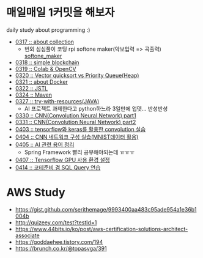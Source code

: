 # 매일매일 1커밋을 해보자
daily study about programming :)
- [0317 :: about collection](/200317/0317.md)
  - 번외 심심풀이 코딩 rpi softone maker(악보입력 => 곡출력) [softone_maker](/200317/makesomenoise.md)
- [0318 :: simple blockchain](/200318/0318.md)
- [0319 :: Colab & OpenCV](/200319/0319.md)
- [0320 :: Vector quicksort vs Priority Queue(Heap)](/200320/0320.md)
- [0321 :: about Docker](/200321/0321.md)
- [0322 :: JSTL](/200322/0322.md)
- [0324 :: Maven](/200324/0324.md)
- [0327 :: try-with-resources(JAVA)](/200327/0327.md)
  - AI 프로젝트 과제한다고 python하느라 3일만에 업뎃... 반성반성
- [0330 :: CNN(Convolution Neural Network) part1](/200330/0330.md)
- [0331 :: CNN(Convolution Neural Network) part2](/200331/0331.md)
- [0403 :: tensorflow와 keras를 활용한 convolution 실습](/200403/0403.md)
- [0404 :: CNN 네트워크 구성 실습(MNIST데이터 활용)](/200404/0404.md)
- [0405 :: AI 관련 용어 정리](/200405/0405.md)
  - Spring Framework 빨리 공부해야되는데 ㅠㅠㅠ
- [0407 :: Tensorflow GPU 사용 환경 설정](/200407/0407.md)
- [0414 :: 코테준비 겸 SQL Query 연습](/200414/0414.md)

# AWS Study
- https://gist.github.com/serithemage/9993400aa483c95ade954a1e36b1004b
- http://quizeey.com/test?testId=1
- https://www.44bits.io/ko/post/aws-certification-solutions-architect-associate
- https://goddaehee.tistory.com/194
- https://brunch.co.kr/@topasvga/391
